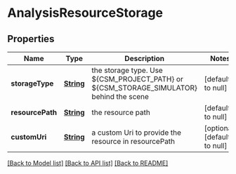 # AnalysisResourceStorage
## Properties

Name | Type | Description | Notes
------------ | ------------- | ------------- | -------------
**storageType** | [**String**](string.md) | the storage type. Use ${CSM_PROJECT_PATH} or ${CSM_STORAGE_SIMULATOR} behind the scene | [default to null]
**resourcePath** | [**String**](string.md) | the resource path | [default to null]
**customUri** | [**String**](string.md) | a custom Uri to provide the resource in resourcePath | [optional] [default to null]

[[Back to Model list]](../README.md#documentation-for-models) [[Back to API list]](../README.md#documentation-for-api-endpoints) [[Back to README]](../README.md)


